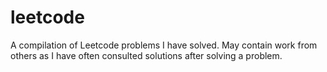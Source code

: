 # leetcode
A compilation of Leetcode problems I have solved. May contain work from others as I have often consulted solutions after solving a problem.

